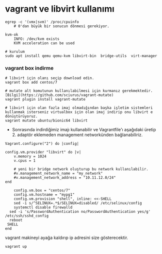 # vagrant ve libvirt kullanımı 


```
egrep -c '(vmx|svm)' /proc/cpuinfo
    # 0'dan büyük bir sonucun dönmesi gerekiyor. 

kvm-ok
    INFO: /dev/kvm exists
    KVM acceleration can be used

# kurulum
sudo apt install qemu qemu-kvm libvirt-bin  bridge-utils  virt-manager
```

### vagrant box indirme

```
# libvirt için olanı seçip download edin.
vagrant box add centos/7 

# mutate alt komutunun kullanılabilmesi için kurmanız gerekmektedir. [Bilgi](https://github.com/sciurus/vagrant-mutate)
vagrant plugin install vagrant-mutate

# libvirt için olan fazla imaj olmadığından başka işletim sistemleri kullanmak isterseniz virtualbox için olan imaj indirip onu libvirt e dönüştürüyoruz.
vagrant mutate ubuntu/bionic64 libvirt

```

* Sonrasında  indirdiğimiz imajı kullanabilir ve Vagrantfile'ı aşağıdaki üretip 2. adaptör eklemeden management networkünden bağlanabiliriz. 

``` 
Vagrant.configure("2") do |config|

config.vm.provider "libvirt" do |v|
    v.memory = 1024
    v.cpus = 1

    # yeni bir bridge network oluşturup bu network kullanılabilir.
    #v.management_network_name = "my_network"
    #v.management_network_address = "10.11.12.0/24"
end

	config.vm.box = "centos/7"
	config.vm.hostname = "mypg1"
	config.vm.provision "shell", inline: <<-SHELL
	sed -i s/^SELINUX=.*$/SELINUX=disabled/ /etc/selinux/config
	systemctl disable firewalld
  sed -i 's/PasswordAuthentication no/PasswordAuthentication yes/g' /etc/ssh/sshd_config    
  reboot
 SHELL
end
```

vagrant makineyi ayağa kaldırıp ip adresini size gösterecektir. 
```
vagrant up 
```


